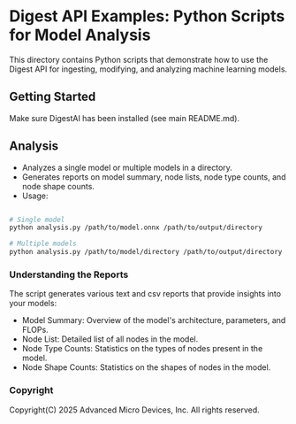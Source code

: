 # Digest API Examples: Python Scripts for Model Analysis

This directory contains Python scripts that demonstrate how to use the Digest API for ingesting, modifying, and analyzing machine learning models.

## Getting Started

Make sure DigestAI has been installed (see main README.md).

## Analysis

* Analyzes a single model or multiple models in a directory.
* Generates reports on model summary, node lists, node type counts, and node shape counts.
* Usage:

```bash

# Single model
python analysis.py /path/to/model.onnx /path/to/output/directory

# Multiple models
python analysis.py /path/to/model/directory /path/to/output/directory

```

### Understanding the Reports

The script generates various text and csv reports that provide insights into your models:

* Model Summary: Overview of the model's architecture, parameters, and FLOPs.
* Node List: Detailed list of all nodes in the model.
* Node Type Counts: Statistics on the types of nodes present in the model.
* Node Shape Counts: Statistics on the shapes of nodes in the model.


### Copyright
Copyright(C) 2025 Advanced Micro Devices, Inc. All rights reserved.
